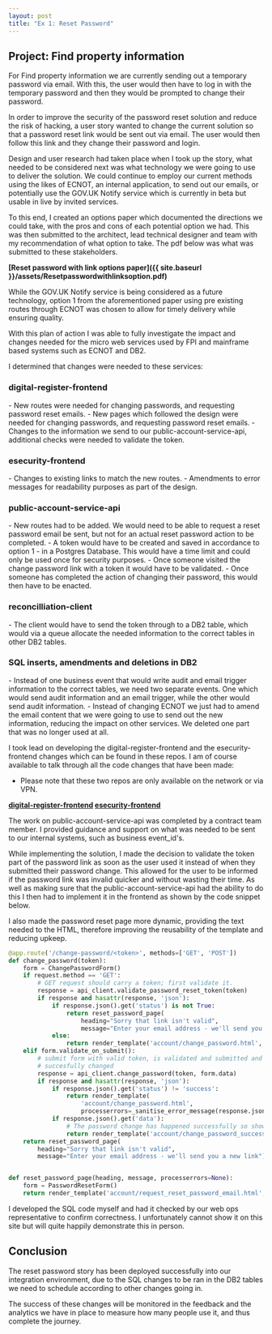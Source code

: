 ```yaml
---
layout: post
title: "Ex 1: Reset Password"
---
```


<h2>Project: Find property information</h2>

For Find property information we are currently sending out a temporary password via email.  With this, the user would then have to log in with the temporary password and then they would be prompted to change their password.

 In order to improve the security of the password reset solution and reduce the risk of hacking, a user story wanted to change the current solution so that a password reset link would be sent out via email.  The user would then follow this link and they change their password and login.

Design and user research had taken place when I took up the story, what needed to be considered next was what technology we were going to use to deliver the solution.  We could continue to employ our current methods using the likes of ECNOT, an internal application, to send out our emails, or potentially use the GOV.UK Notify service which is currently in beta but usable in live by invited services.

To this end, I created an options paper which documented the directions we could take, with the pros and cons of each potential option we had.  This was then submitted to the architect, lead technical designer and team with my recommendation of what option to take.  The pdf below was what was submitted to these stakeholders.

<b>[Reset password with link options paper]({{ site.baseurl }}/assets/Resetpasswordwithlinksoption.pdf)</b>

While the GOV.UK Notify service is being considered as a future technology, option 1 from the aforementioned paper using pre existing routes through ECNOT was chosen to allow for timely delivery while ensuring quality.

With this plan of action I was able to fully investigate the impact and changes needed for the micro web services used by FPI and mainframe based systems such as ECNOT and DB2.

I determined that changes were needed to these services:

<h3>digital-register-frontend</h3>
 - New routes were needed for changing passwords, and requesting password reset emails.  
 - New pages which followed the design were needed for changing passwords, and requesting password reset emails.
 - Changes to the information we send to our public-account-service-api, additional checks were needed to validate the token.

<h3>esecurity-frontend</h3>
 - Changes to existing links to match the new routes.
 - Amendments to error messages for readability purposes as part of the design.

<h3>public-account-service-api</h3>
 - New routes had to be added.  We would need to be able to request a reset password email be sent, but not for an actual reset password action to be completed.
 - A token would have to be created and saved in accordance to option 1 - in a Postgres Database.  This would have a time limit and could only be used once for security purposes.
 - Once someone visited the change password link with a token it would have to be validated.
 - Once someone has completed the action of changing their password, this would then have to be enacted.

<h3>reconcilliation-client</h3>
 - The client would have to send the token through to a DB2 table, which would via a queue allocate the needed information to the correct tables in other DB2 tables.

<h3>SQL inserts, amendments and deletions in DB2</h3>
 - Instead of one business event that would write audit and email trigger information to the correct tables, we need two separate events.  One which would send audit information and an email trigger, while the other would send audit information.
 - Instead of changing ECNOT we just had to amend the email content that we were going to use to send out the new information, reducing the impact on other services.  We deleted one part that was no longer used at all.

I took lead on developing the digital-register-frontend and the esecurity-frontend changes which can be found in these repos.  I am of course available to talk through all the code changes that have been made:

* Please note that these two repos are only available on the network or via VPN.

<b>
    <a href="http://192.168.249.38/digital-register-view/digital-register-frontend">digital-register-frontend</a>
</b>

<b>
    <a href="http://192.168.249.38/digital-register-view/esecurity-frontend">esecurity-frontend</a>
</b>

The work on public-account-service-api was completed by a contract team member.  I provided guidance and support on what was needed to be sent to our internal systems, such as business event_id's.

While implementing the solution, I made the decision to validate the token part of the password link as soon as the user used it instead of when they submitted their password change.  This allowed for the user to be informed if the password link was invalid quicker and without wasting their time.  As well as making sure that the public-account-service-api had the ability to do this I then had to implement it in the frontend as shown by the code snippet below.

I also made the password reset page more dynamic, providing the text needed to the HTML, therefore improving the reusability of the template and reducing upkeep.

```Python
@app.route('/change-password/<token>', methods=['GET', 'POST'])
def change_password(token):
    form = ChangePasswordForm()
    if request.method == 'GET':
        # GET request should carry a token; first validate it.
        response = api_client.validate_password_reset_token(token)
        if response and hasattr(response, 'json'):
            if response.json().get('status') is not True:
                return reset_password_page(
                    heading="Sorry that link isn't valid",
                    message="Enter your email address - we'll send you a new link")
            else:
                return render_template('account/change_password.html', form=form, token=token)
    elif form.validate_on_submit():
        # submit form with valid token, is validated and submitted and will say whether password
        # succesfully changed
        response = api_client.change_password(token, form.data)
        if response and hasattr(response, 'json'):
            if response.json().get('status') != 'success':
                return render_template(
                    'account/change_password.html',
                    processerrors=_sanitise_error_message(response.json(), 'reset your password'))
            if response.json().get('data'):
                # The password change has happened successfully so shown the succesful page
                return render_template('account/change_password_successful.html')
    return reset_password_page(
        heading="Sorry that link isn't valid",
        message="Enter your email address - we'll send you a new link")


def reset_password_page(heading, message, processerrors=None):
    form = PasswordResetForm()
    return render_template('account/request_reset_password_email.html', form=form, heading=heading, message=message, processerrors=processerrors)
```


I developed the SQL code myself and had it checked by our web ops representative to confirm  correctness.  I unfortunately cannot show it on this site but will quite happily demonstrate this in person.

<h2>Conclusion</h2>

The reset password story has been deployed successfully into our integration environment, due to the SQL changes to be ran in the DB2 tables we need to schedule according to other changes going in.

The success of these changes will be monitored in the feedback and the analytics we have in place to measure how many people use it, and thus complete the journey.
